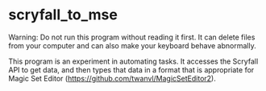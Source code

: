 # scryfall_to_mse

Warning: Do not run this program without reading it first. It can delete files from your computer and can also make your keyboard behave abnormally.

This program is an experiment in automating tasks. It accesses the Scryfall API to get data, and then types that data in a format that is appropriate for Magic Set Editor (https://github.com/twanvl/MagicSetEditor2).
